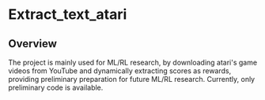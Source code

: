 # Extract_text_atari

## Overview

The project is mainly used for ML/RL research, by downloading atari's game videos from YouTube and dynamically extracting scores as rewards, providing preliminary preparation for future ML/RL research. Currently, only preliminary code is available.